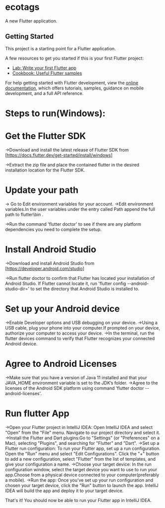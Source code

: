 # ecotags

A new Flutter application.

## Getting Started

This project is a starting point for a Flutter application.

A few resources to get you started if this is your first Flutter project:

- [Lab: Write your first Flutter app](https://docs.flutter.dev/get-started/codelab)
- [Cookbook: Useful Flutter samples](https://docs.flutter.dev/cookbook)

For help getting started with Flutter development, view the
[online documentation](https://docs.flutter.dev/), which offers tutorials,
samples, guidance on mobile development, and a full API reference.



# Steps to run(Windows):

# Get the Flutter SDK
->Download and install the latest release of  Flutter SDK from [https://docs.flutter.dev/get-started/install/windows]

->Extract the zip file and place the contained flutter in the desired installation location for the Flutter SDK.

# Update your path
-> Go to Edit environment variables for your account.
->Edit environment variables.In the user variables under the entry called Path append the full path to flutter\bin .


->Run the command 'flutter doctor' to see if there are any platform dependencies you need to complete the setup.

# Install Android Studio
->Download and install Android Studio from [https://developer.android.com/studio]

->Run flutter doctor to confirm that Flutter has located your installation of Android Studio. If Flutter cannot locate it, run 'flutter config --android-studio-dir=<directory>' to set the directory that Android Studio is installed to.



# Set up your Android device
->Enable Developer options and USB debugging on your device.
->Using a USB cable, plug your phone into your computer.If prompted on your device, authorize your computer to access your device.
->In the terminal, run the flutter devices command to verify that Flutter recognizes your connected Android device.

# Agree to Android Licenses
->Make sure that you have a version of Java 11 installed and that your JAVA_HOME environment variable is set to the JDK’s folder.
->Agree to the licenses of the Android SDK platform using command 'flutter doctor --android-licenses'.


# Run flutter App
->Open your Flutter project in IntelliJ IDEA: Open IntelliJ IDEA and select "Open" from the "File" menu. Navigate to our project directory and select it.
->Install the Flutter and Dart plugins:Go to "Settings" (or "Preferences" on a Mac), selecting "Plugins", and searching for "Flutter" and "Dart".
->Set up a Flutter run configuration: To run your Flutter app, set up a run configuration. Open the "Run" menu and select "Edit Configurations". Click the "+" button to add a new configuration, select "Flutter" from the list of templates, and give your configuration a name.
->Choose your target device: In the run configuration window, select the target device you want to use to run your app.Choose from a physical device connected to your computer(preferably a mobile).
->Run the app: Once you've set up your run configuration and chosen your target device, click the "Run" button to launch the app. IntelliJ IDEA will build the app and deploy it to your target device.

That's it! You should now be able to run your Flutter app in IntelliJ IDEA. 
